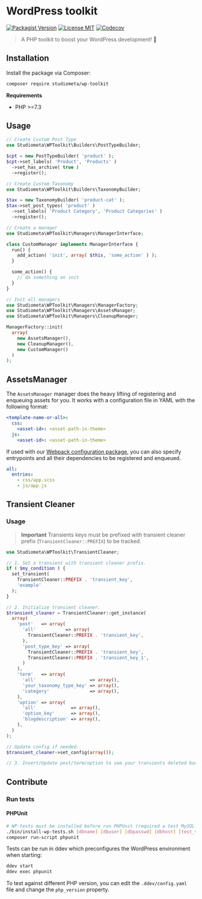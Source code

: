 # WordPress toolkit

[![Packagist Version](https://img.shields.io/github/v/release/studiometa/wp-toolkit?include_prereleases&label=packagist&style=flat-square)](https://packagist.org/packages/studiometa/wp-toolkit)
[![License MIT](https://img.shields.io/packagist/l/studiometa/wp-toolkit?style=flat-square)](https://packagist.org/packages/studiometa/wp-toolkit)
[![Codecov](https://img.shields.io/codecov/c/github/studiometa/wp-toolkit?style=flat-square)](https://codecov.io/gh/studiometa/wp-toolkit/)

> A PHP toolkit to boost your WordPress development! 🚀

## Installation

Install the package via Composer: 

```bash
composer require studiometa/wp-toolkit
```

**Requirements**

- PHP >=7.3

## Usage

```php
// Create Custom Post Type
use Studiometa\WPToolkit\Builders\PostTypeBuilder;

$cpt = new PostTypeBuilder( 'product' );
$cpt->set_labels( 'Product', 'Products' )
  ->set_has_archive( true )
  ->register();

// Create Custom Taxonomy
use Studiometa\WPToolkit\Builders\TaxonomyBuilder;

$tax = new TaxonomyBuilder( 'product-cat' );
$tax->set_post_types( 'product' )
  ->set_labels( 'Product Category', 'Product Categories' )
  ->register();

// Create a manager
use Studiometa\WPToolkit\Managers\ManagerInterface;

class CustomManager implements ManagerInterface {
  run() {
    add_action( 'init', array( $this, 'some_action' ) );
  }

  some_action() {
    // do something on init
  }
}

// Init all managers
use Studiometa\WPToolkit\Managers\ManagerFactory;
use Studiometa\WPToolkit\Managers\AssetsManager;
use Studiometa\WPToolkit\Managers\CleanupManager;

ManagerFactory::init(
  array(
    new AssetsManager(),
    new CleanupManager(),
    new CustomManager()
  )
);
```

## AssetsManager

The `AssetsManager` manager does the heavy lifting of registering and enqueuing assets for you. It works with a configuration file in YAML with the following format:

```yaml
<template-name-or-all>:
  css:
    <asset-id>: <asset-path-in-theme>
  js:
    <asset-id>: <asset-path-in-theme>
```

If used with our [Webpack configuration package](https://github.com/studiometa/webpack-config), you can also specify entrypoints and all their dependencies to be registered and enqueued. 

```yaml
all:
  entries:
    - css/app.scss
    - js/app.js
```

## Transient Cleaner
### Usage
> **Important** Transients keys must be prefixed with transient cleaner prefix (`TransientCleaner::PREFIX`) to be tracked.

```php
use Studiometa\WPToolkit\TransientCleaner;

// 1. Set a transient with transient cleaner prefix.
if ( $my_condition ) {
  set_transient(
    TransientCleaner::PREFIX . 'transient_key',
    'example'
  );
}

// 2. Initialize transient cleaner.
$transient_cleaner = TransientCleaner::get_instance(
  array(
    'post'   => array(
      'all'           => array(
        TransientCleaner::PREFIX . 'transient_key',
      ),
      'post_type_key' => array(
        TransientCleaner::PREFIX . 'transient_key',
        TransientCleaner::PREFIX . 'transient_key_1',
      )
    ),
    'term'   => array(
      'all'                    => array(),
      'your_taxonomy_type_key' => array(),
      'category'               => array(),
    ),
    'option' => array(
      'all'             => array(),
      'option_key'      => array(),
      'blogdescription' => array(),
    ),
  )
);

// Update config if needed.
$transient_cleaner->set_config(array());

// 3. Insert/Update post/term/option to see your transients deleted based on your config.
```

## Contribute
### Run tests
#### PHPUnit

```bash
# WP-tests must be installed before run PHPUnit (required a test MySQL database).
./bin/install-wp-tests.sh [dbname] [dbuser] [dbpasswd] [dbhost] [test_version]
composer run-script phpunit
```

Tests can be run in ddev which preconfigures the WordPress environment when starting:

```bash
ddev start
ddev exec phpunit
```

To test against different PHP version, you can edit the `.ddev/config.yaml` file and change the `php_version` property.
